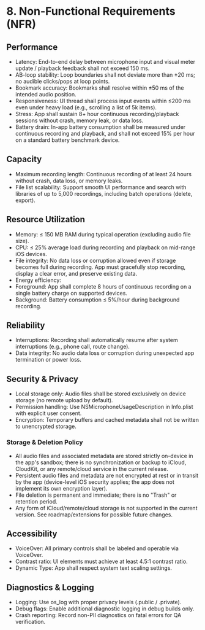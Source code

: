 # 8. Non-Functional Requirements (NFR)

## Performance

 - Latency: End-to-end delay between microphone input and visual meter update / playback feedback shall not exceed 150 ms.
 - AB-loop stability: Loop boundaries shall not deviate more than ±20 ms; no audible clicks/pops at loop points.
 - Bookmark accuracy: Bookmarks shall resolve within ±50 ms of the intended audio position.
 - Responsiveness: UI thread shall process input events within ≤200 ms even under heavy load (e.g., scrolling a list of 5k items).
 - Stress: App shall sustain 8+ hour continuous recording/playback sessions without crash, memory leak, or data loss.
 - Battery drain: In-app battery consumption shall be measured under continuous recording and playback, and shall not exceed 15% per hour on a standard battery benchmark device.

## Capacity

 - Maximum recording length: Continuous recording of at least 24 hours without crash, data loss, or memory leaks.
 - File list scalability: Support smooth UI performance and search with libraries of up to 5,000 recordings, including batch operations (delete, export).

## Resource Utilization

 - Memory: ≤ 150 MB RAM during typical operation (excluding audio file size).
 - CPU: ≤ 25% average load during recording and playback on mid-range iOS devices.
 - File integrity: No data loss or corruption allowed even if storage becomes full during recording. App must gracefully stop recording, display a clear error, and preserve existing data.
 - Energy efficiency:
 - Foreground: App shall complete 8 hours of continuous recording on a single battery charge on supported devices.
 - Background: Battery consumption ≤ 5%/hour during background recording.

## Reliability

 - Interruptions: Recording shall automatically resume after system interruptions (e.g., phone call, route change).
 - Data integrity: No audio data loss or corruption during unexpected app termination or power loss.

## Security & Privacy

 - Local storage only: Audio files shall be stored exclusively on device storage (no remote upload by default).
 - Permission handling: Use NSMicrophoneUsageDescription in Info.plist with explicit user consent.
 - Encryption: Temporary buffers and cached metadata shall not be written to unencrypted storage.

### Storage & Deletion Policy

- All audio files and associated metadata are stored strictly on-device in the app's sandbox; there is no synchronization or backup to iCloud, CloudKit, or any remote/cloud service in the current release.
- Persistent audio files and metadata are not encrypted at rest or in transit by the app (device-level iOS security applies; the app does not implement its own encryption layer).
- File deletion is permanent and immediate; there is no "Trash" or retention period.
- Any form of iCloud/remote/cloud storage is not supported in the current version. See roadmap/extensions for possible future changes.

## Accessibility

 - VoiceOver: All primary controls shall be labeled and operable via VoiceOver.
 - Contrast ratio: UI elements must achieve at least 4.5:1 contrast ratio.
 - Dynamic Type: App shall respect system text scaling settings.

## Diagnostics & Logging

 - Logging: Use os_log with proper privacy levels (.public / .private).
 - Debug flags: Enable additional diagnostic logging in debug builds only.
 - Crash reporting: Record non-PII diagnostics on fatal errors for QA verification.
